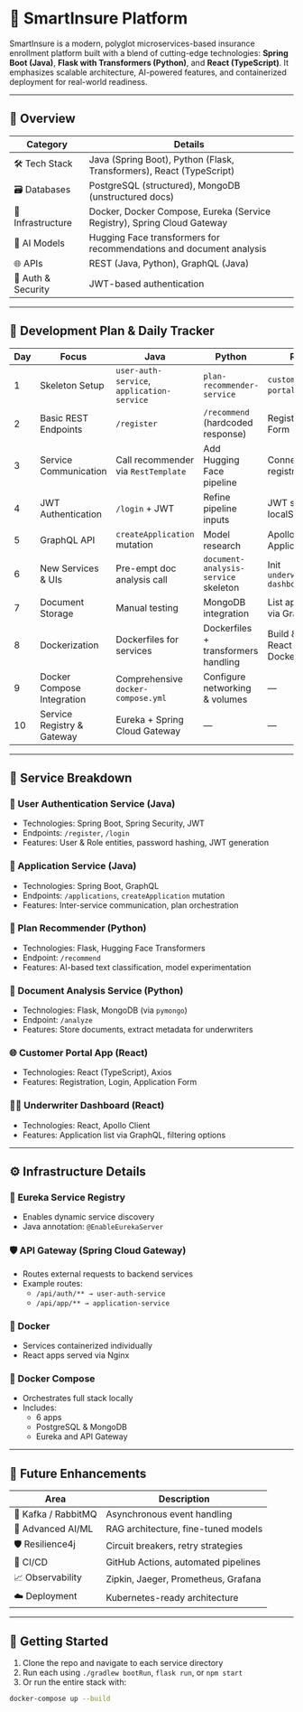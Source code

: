 # 🚀 SmartInsure Platform

SmartInsure is a modern, polyglot microservices-based insurance enrollment platform built with a blend of cutting-edge technologies: **Spring Boot (Java)**, **Flask with Transformers (Python)**, and **React (TypeScript)**. It emphasizes scalable architecture, AI-powered features, and containerized deployment for real-world readiness.

---

## 🧭 Overview

| Category         | Details                                                                 |
|------------------|-------------------------------------------------------------------------|
| 🛠️ Tech Stack    | Java (Spring Boot), Python (Flask, Transformers), React (TypeScript)    |
| 🗃️ Databases      | PostgreSQL (structured), MongoDB (unstructured docs)                   |
| 🔧 Infrastructure | Docker, Docker Compose, Eureka (Service Registry), Spring Cloud Gateway |
| 🎯 AI Models      | Hugging Face transformers for recommendations and document analysis     |
| 🌐 APIs           | REST (Java, Python), GraphQL (Java)                                    |
| 🧪 Auth & Security| JWT-based authentication                                                |

---

## 📅 Development Plan & Daily Tracker

| Day | Focus                           | Java                              | Python                                | React                               |
|-----|----------------------------------|------------------------------------|----------------------------------------|-------------------------------------|
| 1   | Skeleton Setup                   | `user-auth-service`, `application-service` | `plan-recommender-service`       | `customer-portal-app` init          |
| 2   | Basic REST Endpoints            | `/register`                        | `/recommend` (hardcoded response)      | Registration Form                   |
| 3   | Service Communication           | Call recommender via `RestTemplate`| Add Hugging Face pipeline              | Connect registration UI             |
| 4   | JWT Authentication              | `/login` + JWT                     | Refine pipeline inputs                 | JWT storage via localStorage        |
| 5   | GraphQL API                     | `createApplication` mutation       | Model research                         | Apollo Client + ApplicationForm     |
| 6   | New Services & UIs              | Pre-empt doc analysis call         | `document-analysis-service` skeleton   | Init `underwriter-dashboard-app`    |
| 7   | Document Storage                | Manual testing                     | MongoDB integration                    | List applications via GraphQL       |
| 8   | Dockerization                   | Dockerfiles for services           | Dockerfiles + transformers handling    | Build & serve React via Docker      |
| 9   | Docker Compose Integration      | Comprehensive `docker-compose.yml`| Configure networking & volumes         | —                                   |
| 10  | Service Registry & Gateway      | Eureka + Spring Cloud Gateway      | —                                      | —                                   |

---

## 🧾 Service Breakdown

### 🔐 User Authentication Service (Java)
- Technologies: Spring Boot, Spring Security, JWT
- Endpoints: `/register`, `/login`
- Features: User & Role entities, password hashing, JWT generation

### 📝 Application Service (Java)
- Technologies: Spring Boot, GraphQL
- Endpoints: `/applications`, `createApplication` mutation
- Features: Inter-service communication, plan orchestration

### 🤖 Plan Recommender (Python)
- Technologies: Flask, Hugging Face Transformers
- Endpoint: `/recommend`
- Features: AI-based text classification, model experimentation

### 📄 Document Analysis Service (Python)
- Technologies: Flask, MongoDB (via `pymongo`)
- Endpoint: `/analyze`
- Features: Store documents, extract metadata for underwriters

### 🌐 Customer Portal App (React)
- Technologies: React (TypeScript), Axios
- Features: Registration, Login, Application Form

### 🧑‍💼 Underwriter Dashboard (React)
- Technologies: React, Apollo Client
- Features: Application list via GraphQL, filtering options

---

## ⚙️ Infrastructure Details

### 🧭 Eureka Service Registry
- Enables dynamic service discovery
- Java annotation: `@EnableEurekaServer`

### 🛡 API Gateway (Spring Cloud Gateway)
- Routes external requests to backend services
- Example routes:
    - `/api/auth/** → user-auth-service`
    - `/api/app/** → application-service`

### 🐳 Docker
- Services containerized individually
- React apps served via Nginx

### 🧩 Docker Compose
- Orchestrates full stack locally
- Includes:
    - 6 apps
    - PostgreSQL & MongoDB
    - Eureka and API Gateway

---

## 🔮 Future Enhancements

| Area              | Description |
|-------------------|-------------|
| 🔁 Kafka / RabbitMQ | Asynchronous event handling |
| 🧠 Advanced AI/ML   | RAG architecture, fine-tuned models |
| 🛡 Resilience4j    | Circuit breakers, retry strategies |
| 🚀 CI/CD           | GitHub Actions, automated pipelines |
| 📈 Observability   | Zipkin, Jaeger, Prometheus, Grafana |
| ☁️ Deployment      | Kubernetes-ready architecture |

---

## 🏁 Getting Started

1. Clone the repo and navigate to each service directory
2. Run each using `./gradlew bootRun`, `flask run`, or `npm start`
3. Or run the entire stack with:

```bash
docker-compose up --build
